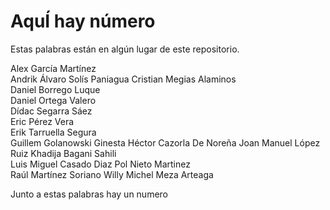 # AquÍ hay número

Estas palabras están en algún lugar de este repositorio.

Alex	García	Martínez	
Andrik	Álvaro	Solís	Paniagua
Cristian	Megias	Alaminos	
Daniel	Borrego	Luque	
Daniel	Ortega	Valero	
Dídac	Segarra	Sáez	
Eric	Pérez	Vera	
Erik	Tarruella	Segura	
Guillem	Golanowski	Ginesta	
Héctor	Cazorla	De	Noreña
Joan	Manuel	López	Ruiz
Khadija	Bagani	Sahili	
Luis	Miguel	Casado	Diaz
Pol	Nieto	Martinez	
Raúl	Martínez	Soriano	
Willy	Michel	Meza	Arteaga

Junto a estas palabras hay un numero
